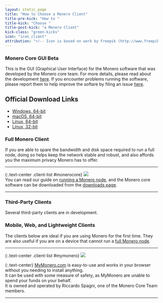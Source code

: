 ```yaml
---
layout: static_page
title: "How to Choose a Monero Client"
title-pre-kick: "How to "
title-kick: "Choose "
title-post-kick: "a Monero Client"
kick-class: "green-kicks"
icon: "icon_client"
attribution: "<!-- Icon is based on work by Freepik (http://www.freepik.com) and is licensed under Creative Commons BY 3.0 -->"
---
```


### Monero Core GUI Beta

This is the GUI (Graphical User Interface) for the Monero software that was developed by the Monero core team. For more details, please read about the development [here](https://getmonero.org/2016/12/22/monero-core-gui-beta-released.html). If you encounter problems running the software, please report them to help improve the softare by filing an issue [here](https://github.com/monero-project/monero-core/issues).

## Official Download Links

- [Windows, 64-bit](https://downloads.getmonero.org/gui/monero.gui.win.x64.beta.zip)
- [macOS, 64-bit](https://downloads.getmonero.org/gui/monero.gui.mac.x64.beta.tar.bz2)
- [Linux, 64-bit](https://downloads.getmonero.org/gui/monero.gui.linux.x64.beta.tar.bz2)
- [Linux, 32-bit](https://downloads.getmonero.org/gui/monero.gui.linux.x86.beta.tar.bz2)

### Full Monero Client

If you are able to spare the bandwidth and disk space required to run a full node, doing so helps keep the network stable and robust, and also affords you the maximum privacy Monero has to offer.

---

{:.text-center .client-list #monerocore}
[![](//static.getmonero.org/images/logo.svg)](/downloads)  
You can read our guide on [running a Monero node](/getting-started/running), and the Monero core software can be downloaded from the [downloads page](/downloads).

---

### Third-Party Clients

Several third-party clients are in development.

### Mobile, Web, and Lightweight Clients

The clients below are ideal if you are using Monero for the first time. They are also useful if you are on a device that cannot run a [full Monero node](/getting-started/running).

---

{:.text-center .client-list #mymonero}
[![](//static.getmonero.org/images/clients/mymonero.svg)](https://mymonero.com)

{:.text-center}
[MyMonero.com](https://mymonero.com) is easy-to-use and works in your browser without you needing to install anything.  
It can be used with some measure of safety, as MyMonero are unable to spend your funds on your behalf.  
It is owned and operated by Riccardo Spagni, one of the Monero Core Team members.

---
